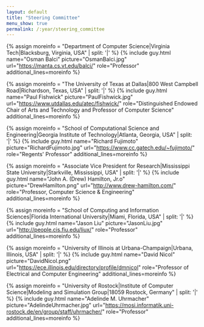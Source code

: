 ```yaml
---
layout: default
title: "Steering Committee"
menu_show: true
permalink: /:year/steering_committee
---
```


{% assign moreinfo = "Department of Computer Science|Virginia Tech|Blacksburg, Virginia, USA" | split: '|' %}
{% include guy.html     name="Osman Balci"
                        picture="OsmanBalci.jpg"
                        url="https://manta.cs.vt.edu/balci/"
                        role="Professor"
                        additional_lines=moreinfo %}

{% assign moreinfo = "The University of Texas at Dallas|800 West Campbell Road|Richardson, Texas, USA" | split: '|' %}
{% include guy.html     name="Paul Fishwick"
                        picture="PaulFishwick.jpg"
                        url="https://www.utdallas.edu/atec/fishwick/"
                        role="Distinguished Endowed Chair of Arts and Technology and Professor of Computer Science"
                        additional_lines=moreinfo %}

{% assign moreinfo = "School of Computational Science and Engineering|Georgia Institute of Technology|Atlanta, Georgia, USA" | split: '|' %}
{% include guy.html     name="Richard Fujimoto"
                        picture="RichardFujimoto.jpg"
                        url="https://www.cc.gatech.edu/~fujimoto/"
                        role="Regents' Professor"
                        additional_lines=moreinfo %}
                        
{% assign moreinfo = "Associate Vice President for Research|Mississippi State University|Starkville, Mississippi, USA" | split: '|' %}
{% include guy.html     name="John A. (Drew) Hamilton, Jr.o"
                        picture="DrewHamilton.png"
                        url="http://www.drew-hamilton.com/"
                        role="Professor, Computer Science & Engineering"
                        additional_lines=moreinfo %}                        

{% assign moreinfo = "School of Computing and Information Sciences|Florida International University|Miami, Florida, USA" | split: '|' %}
{% include guy.html     name="Jason Liu"
                        picture="JasonLiu.jpg"
                        url="http://people.cis.fiu.edu/liux/"
                        role="Professor"
                        additional_lines=moreinfo %}

{% assign moreinfo = "University of Illinois at Urbana-Champaign|Urbana, Illinois, USA" | split: '|' %}
{% include guy.html     name="David Nicol"
                        picture="DavidNicol.png"
                        url="https://ece.illinois.edu/directory/profile/dmnicol"
                        role="Professor of Electrical and Computer Engineering"
                        additional_lines=moreinfo %}

{% assign moreinfo = "University of Rostock|Institute of Computer Science|Modeling and Simulation Group|18059 Rostock, Germany" | split: '|' %}
{% include guy.html     name="Adelinde M. Uhrmacher"
                        picture="AdelindeUhrmacher.jpg"
                        url="https://mosi.informatik.uni-rostock.de/en/group/staff/uhrmacher/"
                        role="Professor"
                        additional_lines=moreinfo %}

